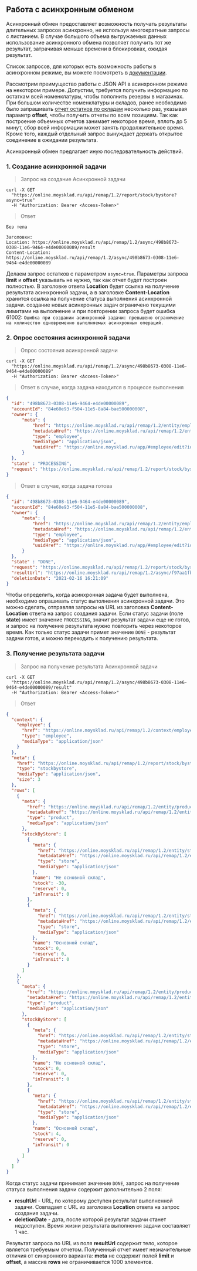 ## Работа с асинхронным обменом

Асинхронный обмен предоставляет возможность получать результаты длительных запросов асинхронно, 
не используя многократные запросы с листанием. 
В случае большого объема выгружаемых данных использование асинхронного обмена позволяет получить тот же результат, 
затрачивая меньше времени в блокировках, ожидая результат.

Список запросов, для которых есть возможность работы в асинхронном режиме, вы можете посмотреть в [документации](../#mojsklad-json-api-asinhronnyj-obmen).

Рассмотрим преимущество работы с JSON API в асинхронном режиме на некотором примере. 
Допустим, требуется получить информацию по остаткам всей номенклатуры, чтобы пополнить резервы в магазинах.  
При большом количестве номенклатуры и складов, ранее необходимо было запрашивать [отчет остатков по складам](../reports/#otchety-otchet-ostatki-poluchit-ostatki-po-skladam) 
несколько раз, указывая параметр **offset**, чтобы получить отчеты по всем позициям. Так как построение объемных отчетов занимает 
некоторое время, вплоть до 5 минут, сбор всей информации может занять продолжительное время. 
Кроме того, каждый отдельный запрос вынуждает держать открытое соединение в ожидании результата. 

Асинхронный обмен предлагает иную последовательность действий.

### 1. Создание асинхронной задачи

> Запрос на создание Асинхронной задачи

```shell
curl -X GET
  "https://online.moysklad.ru/api/remap/1.2/report/stock/bystore?async=true"
  -H "Authorization: Bearer <Access-Token>"
```

> Ответ

```shell
Без тела

Заголовки:
Location: https://online.moysklad.ru/api/remap/1.2/async/498b8673-0308-11e6-9464-e4de00000089/result
Content-Location: https://online.moysklad.ru/api/remap/1.2/async/498b8673-0308-11e6-9464-e4de00000089
```

Делаем запрос остатков с параметром `async=true`. Параметры запроса **limit** и **offset** указывать не нужно, так как отчет будет построен полностью. 
В заголовке ответа **Location** будет ссылка на получение результата асинхронной задачи, а в заголовке **Сontent-Location** хранится ссылка на получение статуса выполнения асинхронной задачи.
создание новых асинхронных задач ограничено текущими лимитами на выполнение и при повторении запроса будет ошибка 61002: 
`Ошибка при создании асинхронной задачи: превышено ограничение на количество одновременно выполняемых асинхронных операций.`

### 2. Опрос состояния асинхронной задачи

> Опрос состояния асинхронной задачи

```shell
curl -X GET
  "https://online.moysklad.ru/api/remap/1.2/async/498b8673-0308-11e6-9464-e4de00000089"
  -H "Authorization: Bearer <Access-Token>"
```

> Ответ в случае, когда задача находится в процессе выполнения

```json
{
  "id": "498b8673-0308-11e6-9464-e4de00000089",
  "accountId": "84e60e93-f504-11e5-8a84-bae500000008",
  "owner": {
      "meta": {
          "href": "https://online.moysklad.ru/api/remap/1.2/entity/employee/98fa7086-8aa1-11e8-7210-075e0000002c",
          "metadataHref": "https://online.moysklad.ru/api/remap/1.2/entity/employee/metadata",
          "type": "employee",
          "mediaType": "application/json",
          "uuidHref": "https://online.moysklad.ru/app/#employee/edit?id=98fa7086-8aa1-11e8-7210-075e0000002c"
      }
  },
  "state" : "PROCESSING",
  "request": "https://online.moysklad.ru/api/remap/1.2/report/stock/bystore?async=true"
}
```

> Ответ в случае, когда задача готова

```json
{
  "id": "498b8673-0308-11e6-9464-e4de00000089",
  "accountId": "84e60e93-f504-11e5-8a84-bae500000008",
  "owner": {
      "meta": {
          "href": "https://online.moysklad.ru/api/remap/1.2/entity/employee/98fa7086-8aa1-11e8-7210-075e0000002c",
          "metadataHref": "https://online.moysklad.ru/api/remap/1.2/entity/employee/metadata",
          "type": "employee",
          "mediaType": "application/json",
          "uuidHref": "https://online.moysklad.ru/app/#employee/edit?id=98fa7086-8aa1-11e8-7210-075e0000002c"
      }
  },
  "state" : "DONE",
  "request": "https://online.moysklad.ru/api/remap/1.2/report/stock/bystore?async=true",
  "resultUrl": "https://online.moysklad.ru/api/remap/1.2/async/f97aa1fb-2e58-11e6-8a84-bae500000002/result",
  "deletionDate": "2021-02-16 16:21:09" 
}
```

Чтобы определить, когда асинхронная задача будет выполнена, необходимо опрашивать статус выполнения асинхронной задачи. 
Это можно сделать, отправляя запросы на URL из заголовка **Content-Location** ответа на запрос создания задачи.
Если статус задачи (поле **state**) имеет значение `PROCESSING`, значит результат задачи еще не готов, и запрос на получение результата нужно повторить через некоторое время.
Как только статус задачи примет значение `DONE` - результат задачи готов, и можно переходить к получению результата.

### 3. Получение результата задачи

> Запрос на получение результата Асинхронной задачи

```shell
curl -X GET
  "https://online.moysklad.ru/api/remap/1.2/async/498b8673-0308-11e6-9464-e4de00000089/result"
  -H "Authorization: Bearer <Access-Token>"
```

> Ответ

```json
{
  "context": {
    "employee": {
      "href": "https://online.moysklad.ru/api/remap/1.2/context/employee",
      "type": "employee",
      "mediaType": "application/json"
    }
  },
  "meta": {
    "href": "https://online.moysklad.ru/api/remap/1.2/report/stock/bystore?async=true",
    "type": "stockbystore",
    "mediaType": "application/json",
    "size": 3
  },
  "rows": [
    {
      "meta": {
        "href": "https://online.moysklad.ru/api/remap/1.2/entity/product/c02e3a5c-007e-11e6-9464-e4de00000006?expand=supplier",
        "metadataHref": "https://online.moysklad.ru/api/remap/1.2/entity/product/metadata",
        "type": "product",
        "mediaType": "application/json"
      },
      "stockByStore": [
        {
          "meta": {
            "href": "https://online.moysklad.ru/api/remap/1.2/entity/store/86c857d6-0302-11e6-9464-e4de00000072",
            "metadataHref": "https://online.moysklad.ru/api/remap/1.2/entity/store/metadata",
            "type": "store",
            "mediaType": "application/json"
          },
          "name": "Не основной склад",
          "stock": -30,
          "reserve": 0,
          "inTransit": 0
        },
        {
          "meta": {
            "href": "https://online.moysklad.ru/api/remap/1.2/entity/store/850ee995-f504-11e5-8a84-bae500000160",
            "metadataHref": "https://online.moysklad.ru/api/remap/1.2/entity/store/metadata",
            "type": "store",
            "mediaType": "application/json"
          },
          "name": "Основной склад",
          "stock": 0,
          "reserve": 0,
          "inTransit": 0
        }
      ]
    },
    {
      "meta": {
        "href": "https://online.moysklad.ru/api/remap/1.2/entity/product/cc99c055-fa34-11e5-9464-e4de00000069?expand=supplier",
        "metadataHref": "https://online.moysklad.ru/api/remap/1.2/entity/product/metadata",
        "type": "product",
        "mediaType": "application/json"
      },
      "stockByStore": [
        {
          "meta": {
            "href": "https://online.moysklad.ru/api/remap/1.2/entity/store/86c857d6-0302-11e6-9464-e4de00000072",
            "metadataHref": "https://online.moysklad.ru/api/remap/1.2/entity/store/metadata",
            "type": "store",
            "mediaType": "application/json"
          },
          "name": "Не основной склад",
          "stock": 0,
          "reserve": 0,
          "inTransit": 0
        },
        {
          "meta": {
            "href": "https://online.moysklad.ru/api/remap/1.2/entity/store/850ee995-f504-11e5-8a84-bae500000160",
            "metadataHref": "https://online.moysklad.ru/api/remap/1.2/entity/store/metadata",
            "type": "store",
            "mediaType": "application/json"
          },
          "name": "Основной склад",
          "stock": 4,
          "reserve": 0,
          "inTransit": 0
        }
      ]
    }
  ]
}
```

Когда статус задачи принимает значение `DONE`, запрос на получение статуса выполнения задачи содержит дополнительно 2 поля:

* **resultUrl** - URL, по которому доступен результат выполненной задачи. 
Совпадает с URL из заголовка **Location** ответа на запрос создания задачи.
* **deletionDate** - дата, после которой результат задачи станет недоступен. Время жизни результата выполнения задачи составляет 1 час.

Результат запроса по URL из поля **resultUrl** содержит тело, которое является требуемым отчетом. 
Полученный отчет имеет незначительные отличия от синхронного варианта: **meta** не содержит полей **limit** и **offset**, а массив **rows** не ограничивается 1000 элементов. 

